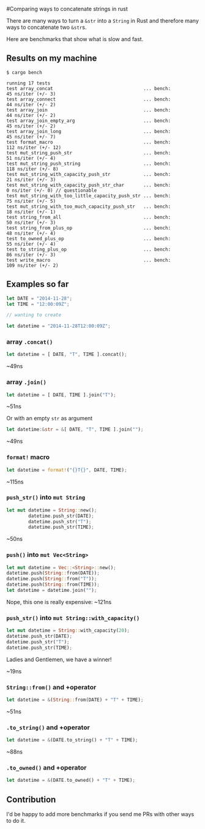 #Comparing ways to concatenate strings in rust

There are many ways to turn a `&str` into a `String` in Rust and therefore many ways to concatenate two `&str`s.

Here are benchmarks that show what is slow and fast.

## Results on my machine

```
$ cargo bench

running 17 tests
test array_concat                                 ... bench:          45 ns/iter (+/- 3)
test array_connect                                ... bench:          44 ns/iter (+/- 2)
test array_join                                   ... bench:          44 ns/iter (+/- 2)
test array_join_empty_arg                         ... bench:          45 ns/iter (+/- 2)
test array_join_long                              ... bench:          45 ns/iter (+/- 7)
test format_macro                                 ... bench:         112 ns/iter (+/- 12)
test mut_string_push_str                          ... bench:          51 ns/iter (+/- 4)
test mut_string_push_string                       ... bench:         118 ns/iter (+/- 8)
test mut_string_with_capacity_push_str            ... bench:          21 ns/iter (+/- 3)
test mut_string_with_capacity_push_str_char       ... bench:           0 ns/iter (+/- 0) // questionable
test mut_string_with_too_little_capacity_push_str ... bench:          75 ns/iter (+/- 5)
test mut_string_with_too_much_capacity_push_str   ... bench:          18 ns/iter (+/- 1)
test string_from_all                              ... bench:          50 ns/iter (+/- 3)
test string_from_plus_op                          ... bench:          48 ns/iter (+/- 4)
test to_owned_plus_op                             ... bench:          55 ns/iter (+/- 4)
test to_string_plus_op                            ... bench:          86 ns/iter (+/- 3)
test write_macro                                  ... bench:         109 ns/iter (+/- 2)
```

## Examples so far


```rust
let DATE = "2014-11-28";
let TIME = "12:00:09Z";

// wanting to create

let datetime = "2014-11-28T12:00:09Z";

```


### array `.concat()`

```rust
let datetime = [ DATE, "T", TIME ].concat();
```

~49ns

### array `.join()`

```rust
let datetime = [ DATE, TIME ].join("T");
```

~51ns

Or with an empty `str` as argument

```rust
let datetime:&str = &[ DATE, "T", TIME ].join("");
```

~49ns

### `format!` macro


```rust
let datetime = format!("{}T{}", DATE, TIME);
```

~115ns

### `push_str()` into `mut String`

```rust
let mut datetime = String::new();
        datetime.push_str(DATE);
        datetime.push_str("T");
        datetime.push_str(TIME);
```

~50ns

### `push()` into `mut Vec<String>`

```rust
let mut datetime = Vec::<String>::new();
datetime.push(String::from(DATE));
datetime.push(String::from("T"));
datetime.push(String::from(TIME));
let datetime = datetime.join("");
```

Nope, this one is really expensive: ~121ns

### `push_str()` into `mut String::with_capacity()`

```rust
let mut datetime = String::with_capacity(20);
datetime.push_str(DATE);
datetime.push_str("T");
datetime.push_str(TIME);
```

Ladies and Gentlemen, we have a winner!

~19ns

### `String::from()` and +operator

```rust
let datetime = &(String::from(DATE) + "T" + TIME);
```

~51ns

### `.to_string()` and +operator


```rust
let datetime = &(DATE.to_string() + "T" + TIME);
```

~88ns

### `.to_owned()` and +operator

```rust
let datetime = &(DATE.to_owned() + "T" + TIME);
```

## Contribution

I'd be happy to add more benchmarks if you send me PRs with other ways to do it.


